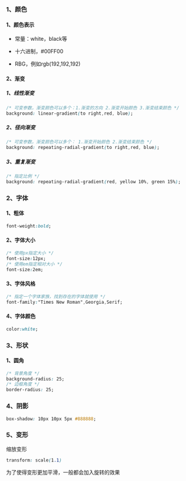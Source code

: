 ### 1、颜色

#### 1、颜色表示

- 常量：white，black等

- 十六进制，#00FF00

- RBG，例如rgb(192,192,192)

  

#### 2、渐变

##### 1、线性渐变

~~~ css
/* 可变参数，渐变颜色可以多个：1.渐变的方向 2.渐变开始颜色 3.渐变结束颜色 */
background: linear-gradient(to right,red, blue);
~~~

##### 2、径向渐变

~~~ css
/* 可变参数，渐变颜色可以多个： 1.渐变开始颜色 2.渐变结束颜色 */
background: repeating-radial-gradient(to right,red, blue);
~~~

##### 3、重复渐变

```css
/* 指定比例 */
background: repeating-radial-gradient(red, yellow 10%, green 15%);
```





### 2、字体

#### 1、粗体

```css
font-weight:bold;
```

#### 2、字体大小

~~~ css
/* 使用px指定大小 */
font-size:12px;
/* 使用em指定相对大小 */
font-size:2em;
~~~

#### 3、字体风格

~~~ css
/* 指定一个字体家族，找到存在的字体就使用 */
font-family:"Times New Roman",Georgia,Serif;
~~~

#### 4、字体颜色

~~~ css
color:white;
~~~



### 3、形状

#### 1、圆角

~~~ css
/* 背景角度 */
background-radius: 25;
/* 边框角度 */
border-radius: 25;
~~~



### 4、阴影

~~~ css
box-shadow: 10px 10px 5px #888888;
~~~



### 5、变形

缩放变形

~~~ css
transform: scale(1.1)
~~~

为了使得变形更加平滑，一般都会加入旋转的效果

